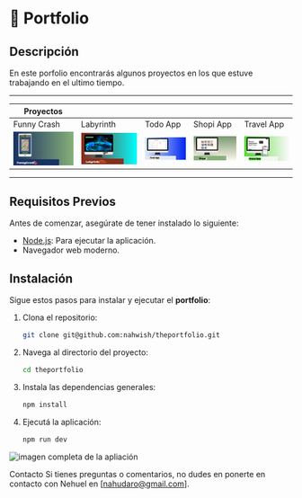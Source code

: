 # 📒 Portfolio

## Descripción
En este porfolio encontrarás algunos proyectos en los que estuve trabajando en el ultimo tiempo.

<hr/>


| Proyectos         |                          |                          |                          |                          |
|-------------------|--------------------------|--------------------------|--------------------------|--------------------------|
| Funny Crash       | Labyrinth                | Todo App                 | Shopi App                | Travel App               |
| ![Funny Crash](./public/image/projects/Funny-Crash.png) | ![Labyrinth](./public/image/projects/labyrinth.png) | ![Todo App](./public/image/projects/Todo-App.png) | ![Shopi App](./public/image/projects/Shopi-App.png) | ![Travel App](./public/image/projects/Travel-App.png) |


<hr/>


## Requisitos Previos 
Antes de comenzar, asegúrate de tener instalado lo siguiente:
- [Node.js](https://nodejs.org/): Para ejecutar la aplicación.
- Navegador web moderno.

## Instalación
Sigue estos pasos para instalar y ejecutar el **portfolio**:

1. Clona el repositorio:
   ```bash
   git clone git@github.com:nahwish/theportfolio.git
2. Navega al directorio del proyecto:
   ```bash
   cd theportfolio
3. Instala las dependencias generales:
   ```bash
   npm install
4. Ejecutá la aplicación:
   ```bash
   npm run dev

<img src="./public/image/projects/portfolio.png" alt="imagen completa de la apliación"/>


Contacto
Si tienes preguntas o comentarios, no dudes en ponerte en contacto con Nehuel en [nahudaro@gmail.com].
